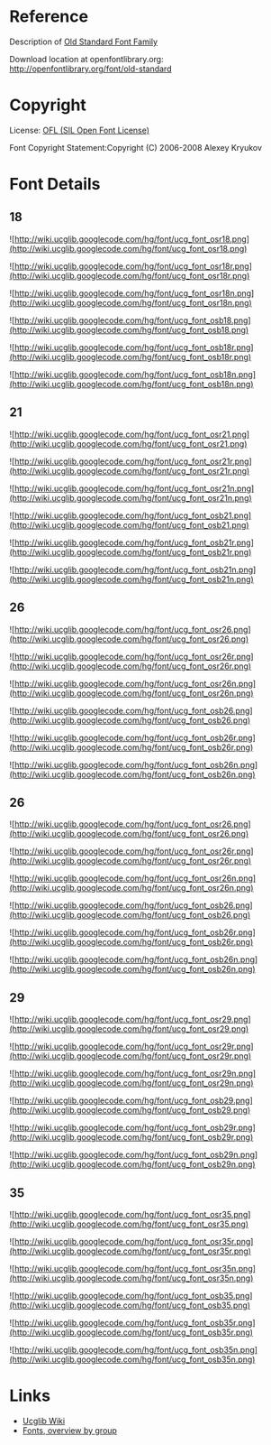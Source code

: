 

# Reference #

Description of [Old Standard Font Family](http://www.thessalonica.org.ru/en/oldstandard.html)

Download location at openfontlibrary.org: http://openfontlibrary.org/font/old-standard

# Copyright #

License: [OFL (SIL Open Font License)](http://scripts.sil.org/OFL)

Font Copyright Statement:Copyright (C) 2006-2008 Alexey Kryukov

# Font Details #


## 18 ##

![http://wiki.ucglib.googlecode.com/hg/font/ucg_font_osr18.png](http://wiki.ucglib.googlecode.com/hg/font/ucg_font_osr18.png)

![http://wiki.ucglib.googlecode.com/hg/font/ucg_font_osr18r.png](http://wiki.ucglib.googlecode.com/hg/font/ucg_font_osr18r.png)

![http://wiki.ucglib.googlecode.com/hg/font/ucg_font_osr18n.png](http://wiki.ucglib.googlecode.com/hg/font/ucg_font_osr18n.png)

![http://wiki.ucglib.googlecode.com/hg/font/ucg_font_osb18.png](http://wiki.ucglib.googlecode.com/hg/font/ucg_font_osb18.png)

![http://wiki.ucglib.googlecode.com/hg/font/ucg_font_osb18r.png](http://wiki.ucglib.googlecode.com/hg/font/ucg_font_osb18r.png)

![http://wiki.ucglib.googlecode.com/hg/font/ucg_font_osb18n.png](http://wiki.ucglib.googlecode.com/hg/font/ucg_font_osb18n.png)

## 21 ##

![http://wiki.ucglib.googlecode.com/hg/font/ucg_font_osr21.png](http://wiki.ucglib.googlecode.com/hg/font/ucg_font_osr21.png)

![http://wiki.ucglib.googlecode.com/hg/font/ucg_font_osr21r.png](http://wiki.ucglib.googlecode.com/hg/font/ucg_font_osr21r.png)

![http://wiki.ucglib.googlecode.com/hg/font/ucg_font_osr21n.png](http://wiki.ucglib.googlecode.com/hg/font/ucg_font_osr21n.png)

![http://wiki.ucglib.googlecode.com/hg/font/ucg_font_osb21.png](http://wiki.ucglib.googlecode.com/hg/font/ucg_font_osb21.png)

![http://wiki.ucglib.googlecode.com/hg/font/ucg_font_osb21r.png](http://wiki.ucglib.googlecode.com/hg/font/ucg_font_osb21r.png)

![http://wiki.ucglib.googlecode.com/hg/font/ucg_font_osb21n.png](http://wiki.ucglib.googlecode.com/hg/font/ucg_font_osb21n.png)

## 26 ##

![http://wiki.ucglib.googlecode.com/hg/font/ucg_font_osr26.png](http://wiki.ucglib.googlecode.com/hg/font/ucg_font_osr26.png)

![http://wiki.ucglib.googlecode.com/hg/font/ucg_font_osr26r.png](http://wiki.ucglib.googlecode.com/hg/font/ucg_font_osr26r.png)

![http://wiki.ucglib.googlecode.com/hg/font/ucg_font_osr26n.png](http://wiki.ucglib.googlecode.com/hg/font/ucg_font_osr26n.png)

![http://wiki.ucglib.googlecode.com/hg/font/ucg_font_osb26.png](http://wiki.ucglib.googlecode.com/hg/font/ucg_font_osb26.png)

![http://wiki.ucglib.googlecode.com/hg/font/ucg_font_osb26r.png](http://wiki.ucglib.googlecode.com/hg/font/ucg_font_osb26r.png)

![http://wiki.ucglib.googlecode.com/hg/font/ucg_font_osb26n.png](http://wiki.ucglib.googlecode.com/hg/font/ucg_font_osb26n.png)

## 26 ##

![http://wiki.ucglib.googlecode.com/hg/font/ucg_font_osr26.png](http://wiki.ucglib.googlecode.com/hg/font/ucg_font_osr26.png)

![http://wiki.ucglib.googlecode.com/hg/font/ucg_font_osr26r.png](http://wiki.ucglib.googlecode.com/hg/font/ucg_font_osr26r.png)

![http://wiki.ucglib.googlecode.com/hg/font/ucg_font_osr26n.png](http://wiki.ucglib.googlecode.com/hg/font/ucg_font_osr26n.png)

![http://wiki.ucglib.googlecode.com/hg/font/ucg_font_osb26.png](http://wiki.ucglib.googlecode.com/hg/font/ucg_font_osb26.png)

![http://wiki.ucglib.googlecode.com/hg/font/ucg_font_osb26r.png](http://wiki.ucglib.googlecode.com/hg/font/ucg_font_osb26r.png)

![http://wiki.ucglib.googlecode.com/hg/font/ucg_font_osb26n.png](http://wiki.ucglib.googlecode.com/hg/font/ucg_font_osb26n.png)

## 29 ##

![http://wiki.ucglib.googlecode.com/hg/font/ucg_font_osr29.png](http://wiki.ucglib.googlecode.com/hg/font/ucg_font_osr29.png)

![http://wiki.ucglib.googlecode.com/hg/font/ucg_font_osr29r.png](http://wiki.ucglib.googlecode.com/hg/font/ucg_font_osr29r.png)

![http://wiki.ucglib.googlecode.com/hg/font/ucg_font_osr29n.png](http://wiki.ucglib.googlecode.com/hg/font/ucg_font_osr29n.png)

![http://wiki.ucglib.googlecode.com/hg/font/ucg_font_osb29.png](http://wiki.ucglib.googlecode.com/hg/font/ucg_font_osb29.png)

![http://wiki.ucglib.googlecode.com/hg/font/ucg_font_osb29r.png](http://wiki.ucglib.googlecode.com/hg/font/ucg_font_osb29r.png)

![http://wiki.ucglib.googlecode.com/hg/font/ucg_font_osb29n.png](http://wiki.ucglib.googlecode.com/hg/font/ucg_font_osb29n.png)

## 35 ##

![http://wiki.ucglib.googlecode.com/hg/font/ucg_font_osr35.png](http://wiki.ucglib.googlecode.com/hg/font/ucg_font_osr35.png)

![http://wiki.ucglib.googlecode.com/hg/font/ucg_font_osr35r.png](http://wiki.ucglib.googlecode.com/hg/font/ucg_font_osr35r.png)

![http://wiki.ucglib.googlecode.com/hg/font/ucg_font_osr35n.png](http://wiki.ucglib.googlecode.com/hg/font/ucg_font_osr35n.png)

![http://wiki.ucglib.googlecode.com/hg/font/ucg_font_osb35.png](http://wiki.ucglib.googlecode.com/hg/font/ucg_font_osb35.png)

![http://wiki.ucglib.googlecode.com/hg/font/ucg_font_osb35r.png](http://wiki.ucglib.googlecode.com/hg/font/ucg_font_osb35r.png)

![http://wiki.ucglib.googlecode.com/hg/font/ucg_font_osb35n.png](http://wiki.ucglib.googlecode.com/hg/font/ucg_font_osb35n.png)

# Links #
  * [Ucglib Wiki](ucglib.md)
  * [Fonts, overview by group](fontgroup.md)